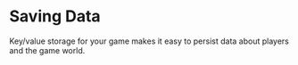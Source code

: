 # Saving Data

Key/value storage for your game makes it easy to persist data about players and the game world.